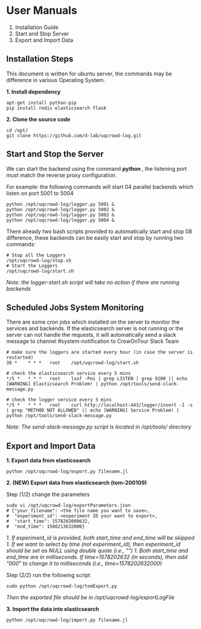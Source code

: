# User Manuals 

1. Installation Guide
1. Start and Stop Server
1. Export and Import Data


## Installation Steps
This document is written for ubuntu server, the commands may be difference in various Operating System.

**1. Install dependency**
    
    apt-get install python-pip
    pip install redis elasticsearch flask


**2. Clone the source code**

    cd /opt/
    git clone https://github.com/d-lab/uqcrowd-log.git


## Start and Stop the Server
We can start the backend using the command **python <logger-script> <listening-port>**, the listening port must match the
reverse proxy configuration.

For example: the following commands will start 04 parallel backends which listen on port 5001 to 5004

    python /opt/uqcrowd-log/logger.py 5001 &
    python /opt/uqcrowd-log/logger.py 5002 &
    python /opt/uqcrowd-log/logger.py 5003 &
    python /opt/uqcrowd-log/logger.py 5004 &

There already two bash scripts provided to automatically start and stop 08 difference,
these backends can be easily start and stop by running two commands:

    # Stop all the Loggers
    /opt/uqcrowd-log/stop.sh
    # Start the Loggers
    /opt/uqcrowd-log/start.sh
    
*Note: the logger-start.sh script will take no action if there are running backends*
    
## Scheduled Jobs System Monitoring

There are some cron jobs which installed on the server to monitor the services and backends.
If the elasticsearch server is not running or the server can not handle the requests, it will automatically send
a slack message to channel #system-notification to CrowOnTour Slack Team

    # make sure the loggers are started every hour (in case the server is restarted)
    30 *    * * *   root    /opt/uqcrowd-log/start.sh
    
    # check the elasticsearch service every 5 mins
    */5 *   * * *   root    lsof -Pni | grep LISTEN | grep 9200 || echo [WARNING] Elasticsearch Problem! | python /opt/tools/send-slack-message.py
    
    # check the logger service every 5 mins
    */5 *   * * *   root    curl http://localhost:443/logger/insert -I -s | grep "METHOD NOT ALLOWED" || echo [WARNING] Service Problem! | python /opt/tools/send-slack-message.py

*Note: The send-slack-message.py script is located in /opt/tools/ directory*

## Export and Import Data

**1. Export data from elasticsearch**
    
    python /opt/uqcrowd-log/export.py filename.jl

**2. (NEW) Export data from elasticsearch (tom-200109)**

Step (1/2) change the parameters

    sudo vi /opt/uqcrowd-log/exportParameters.json
    # {"your_filename": <the file name you want to save>,
    #  "experiment_id": <experiment ID your want to export>,
    #  "start_time": 1578202000632,
    #  "end_time": 1588213632000}

*1. If experiment_id is provided, both start_time and end_time will be skipped*
*1. If we want to select by time (not experiment_id), then experiment_id should be set as NULL using double quote (i.e., "")*
*1. Both start_time and end_time are in milliseconds. If time=1578202632 (in seconds), then add "000" to change it to milliseconds (i.e., time=1578202632000)*

Step (2/2) run the following script

    sudo python /opt/uqcrowd-log/tomExport.py

*Then the exported file should be in /opt/uqcrowd-log/exportLogFile*

**3. Import the data into elasticsearch**

    python /opt/uqcrowd-log/import.py filename.jl

